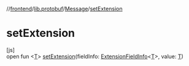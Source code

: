 //[frontend](../../../index.md)/[lib.protobuf](../index.md)/[Message](index.md)/[setExtension](set-extension.md)

# setExtension

[js]\
open fun &lt;[T](set-extension.md)&gt; [setExtension](set-extension.md)(fieldInfo: [ExtensionFieldInfo](../-extension-field-info/index.md)&lt;[T](set-extension.md)&gt;, value: [T](set-extension.md))
